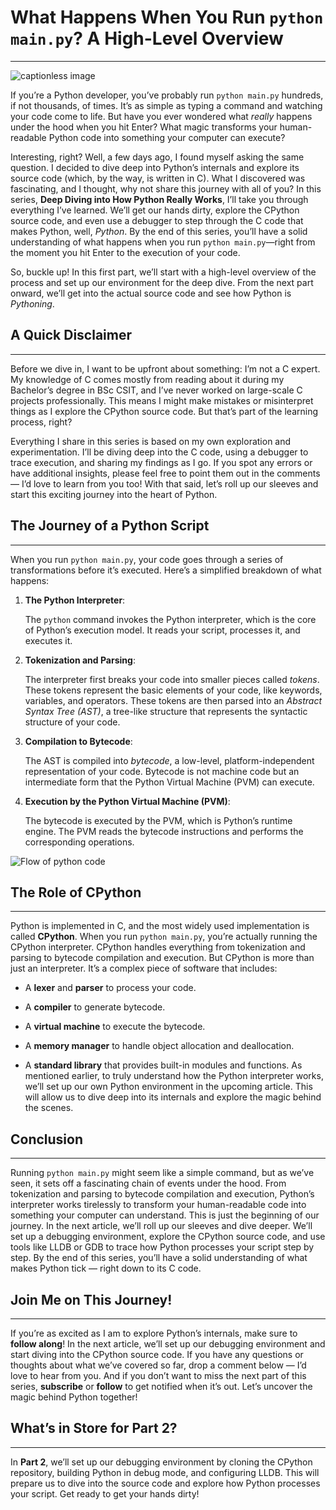 # What Happens When You Run `python main.py`? A High-Level Overview
---

![captionless image](https://miro.medium.com/v2/resize:fit:1400/format:webp/1*hpkABTZZ_HFLrvkcKFiDWQ.png)

  

If you’re a Python developer, you’ve probably run `python main.py` hundreds, if not thousands, of times. It’s as simple as typing a command and watching your code come to life. But have you ever wondered what _really_ happens under the hood when you hit Enter? What magic transforms your human-readable Python code into something your computer can execute?

Interesting, right? Well, a few days ago, I found myself asking the same question. I decided to dive deep into Python’s internals and explore its source code (which, by the way, is written in C). What I discovered was fascinating, and I thought, why not share this journey with all of you?
In this series, **Deep Diving into How Python Really Works**, I’ll take you through everything I’ve learned. We’ll get our hands dirty, explore the CPython source code, and even use a debugger to step through the C code that makes Python, well, _Python_. By the end of this series, you’ll have a solid understanding of what happens when you run `python main.py`—right from the moment you hit Enter to the execution of your code.

So, buckle up! In this first part, we’ll start with a high-level overview of the process and set up our environment for the deep dive. From the next part onward, we’ll get into the actual source code and see how Python is _Pythoning_.

  

## A Quick Disclaimer

---
Before we dive in, I want to be upfront about something: I’m not a C expert. My knowledge of C comes mostly from reading about it during my Bachelor’s degree in BSc CSIT, and I’ve never worked on large-scale C projects professionally. This means I might make mistakes or misinterpret things as I explore the CPython source code. But that’s part of the learning process, right?

Everything I share in this series is based on my own exploration and experimentation. I’ll be diving deep into the C code, using a debugger to trace execution, and sharing my findings as I go. If you spot any errors or have additional insights, please feel free to point them out in the comments — I’d love to learn from you too!
With that said, let’s roll up our sleeves and start this exciting journey into the heart of Python.

  

## The Journey of a Python Script
---
When you run `python main.py`, your code goes through a series of transformations before it’s executed. Here’s a simplified breakdown of what happens:
1. **The Python Interpreter**:

	The `python` command invokes the Python interpreter, which is the core of Python’s execution model. It reads your script, processes it, and executes it.

2. **Tokenization and Parsing**:
	
	The interpreter first breaks your code into smaller pieces called _tokens_. These tokens represent the basic elements of your code, like keywords, variables, and operators.
	These tokens are then parsed into an _Abstract Syntax Tree (AST)_, a tree-like structure that represents the syntactic structure of your code.

3. **Compilation to Bytecode**:
	
	The AST is compiled into _bytecode_, a low-level, platform-independent representation of your code. Bytecode is not machine code but an intermediate form that the Python Virtual Machine (PVM) can execute.

4. **Execution by the Python Virtual Machine (PVM)**:

	The bytecode is executed by the PVM, which is Python’s runtime engine. The PVM reads the bytecode instructions and performs the corresponding operations.

  

![Flow of python code](https://miro.medium.com/v2/resize:fit:1400/format:webp/1*Ae2Z7xMVk4_UDyhGm2k0Nw.png)

  

## The Role of CPython
---
Python is implemented in C, and the most widely used implementation is called **CPython**. When you run `python main.py`, you’re actually running the CPython interpreter. CPython handles everything from tokenization and parsing to bytecode compilation and execution.
But CPython is more than just an interpreter. It’s a complex piece of software that includes:
* A **lexer** and **parser** to process your code.

* A **compiler** to generate bytecode.

* A **virtual machine** to execute the bytecode.

* A **memory manager** to handle object allocation and deallocation.

* A **standard library** that provides built-in modules and functions.
As mentioned earlier, to truly understand how the Python interpreter works, we’ll set up our own Python environment in the upcoming article. This will allow us to dive deep into its internals and explore the magic behind the scenes.

  

## Conclusion
---
Running `python main.py` might seem like a simple command, but as we’ve seen, it sets off a fascinating chain of events under the hood. From tokenization and parsing to bytecode compilation and execution, Python’s interpreter works tirelessly to transform your human-readable code into something your computer can understand.
This is just the beginning of our journey. In the next article, we’ll roll up our sleeves and dive deeper. We’ll set up a debugging environment, explore the CPython source code, and use tools like LLDB or GDB to trace how Python processes your script step by step. By the end of this series, you’ll have a solid understanding of what makes Python tick — right down to its C code.

  

## Join Me on This Journey!
---
If you’re as excited as I am to explore Python’s internals, make sure to **follow along**! In the next article, we’ll set up our debugging environment and start diving into the CPython source code. If you have any questions or thoughts about what we’ve covered so far, drop a comment below — I’d love to hear from you.
And if you don’t want to miss the next part of this series, **subscribe** or **follow** to get notified when it’s out. Let’s uncover the magic behind Python together!

## What’s in Store for Part 2?
---
In **Part 2**, we’ll set up our debugging environment by cloning the CPython repository, building Python in debug mode, and configuring LLDB. This will prepare us to dive into the source code and explore how Python processes your script. Get ready to get your hands dirty!